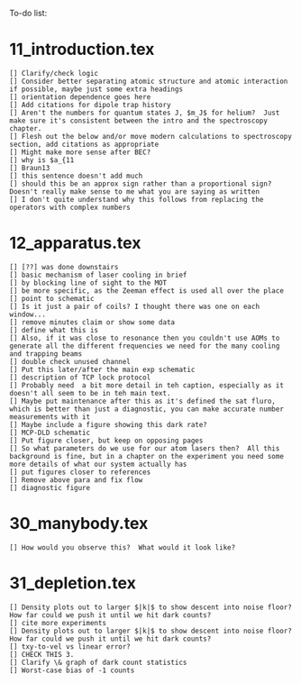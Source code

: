 To-do list:
# 11_introduction.tex
	[] Clarify/check logic
	[] Consider better separating atomic structure and atomic interaction if possible, maybe just some extra headings
	[] orientation dependence goes here
	[] Add citations for dipole trap history
	[] Aren't the numbers for quantum states J, $m_J$ for helium?  Just make sure it's consistent between the intro and the spectroscopy chapter.
	[] Flesh out the below and/or move modern calculations to spectroscopy section, add citations as appropriate
	[] Might make more sense after BEC?
	[] why is $a_{11
	[] Braun13
	[] this sentence doesn't add much
	[] should this be an approx sign rather than a proportional sign?  Doesn't really make sense to me what you are saying as written
	[] I don't quite understand why this follows from replacing the operators with complex numbers
# 12_apparatus.tex
	[] [??] was done downstairs
	[] basic mechanism of laser cooling in brief
	[] by blocking line of sight to the MOT
	[] be more specific, as the Zeeman effect is used all over the place
	[] point to schematic
	[] Is it just a pair of coils? I thought there was one on each window...
	[] remove minutes claim or show some data
	[] define what this is
	[] Also, if it was close to resonance then you couldn't use AOMs to generate all the different frequencies we need for the many cooling and trapping beams
	[] double check unused channel
	[] Put this later/after the main exp schematic
	[] description of TCP lock protocol
	[] Probably need  a bit more detail in teh caption, especially as it doesn't all seem to be in teh main text.
	[] Maybe put maintenance after this as it's defined the sat fluro, which is better than just a diagnostic, you can make accurate number measurements with it
	[] Maybe include a figure showing this dark rate?
	[] MCP-DLD schematic
	[] Put figure closer, but keep on opposing pages
	[] So what parameters do we use for our atom lasers then?  All this background is fine, but in a chapter on the experiment you need some more details of what our system actually has
	[] put figures closer to references
	[] Remove above para and fix flow
	[] diagnostic figure
# 30_manybody.tex
	[] How would you observe this?  What would it look like?
# 31_depletion.tex
	[] Density plots out to larger $|k|$ to show descent into noise floor? How far could we push it until we hit dark counts?
	[] cite more experiments
	[] Density plots out to larger $|k|$ to show descent into noise floor? How far could we push it until we hit dark counts?
	[] txy-to-vel vs linear error?
	[] CHECK THIS 3.
	[] Clarify \& graph of dark count statistics
	[] Worst-case bias of -1 counts
